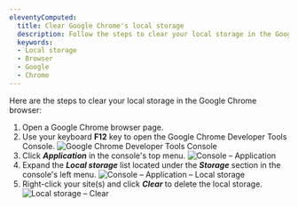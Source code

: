 ```yaml
---
eleventyComputed:
  title: Clear Google Chrome's local storage
  description: Follow the steps to clear your local storage in the Google Chrome browser.
  keywords:
  - Local storage
  - Browser
  - Google
  - Chrome
---
```

Here are the steps to clear your local storage in the Google Chrome browser:

1. Open a Google Chrome browser page.
1. Use your keyboard **F12** key to open the Google Chrome Developer Tools Console.
![Google Chrome Developer Tools Console](https://cdnweb.devolutions.net/docs/docs_en_kb_KB4759.png)
1. Click ***Application*** in the console's top menu.
![Console – Application](https://cdnweb.devolutions.net/docs/docs_en_kb_KB4760.png)
1. Expand the ***Local storage*** list located under the ***Storage*** section in the console's left menu.
![Console – Application – Local storage](https://cdnweb.devolutions.net/docs/docs_en_kb_KB4761.png)
1. Right-click your site(s) and click ***Clear*** to delete the local storage.
![Local storage – Clear](https://cdnweb.devolutions.net/docs/docs_en_kb_KB4762.png)
